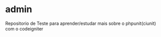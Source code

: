 admin
=====

Repositorio de Teste para aprender/estudar mais sobre o phpunit(ciunit) com o codeigniter

